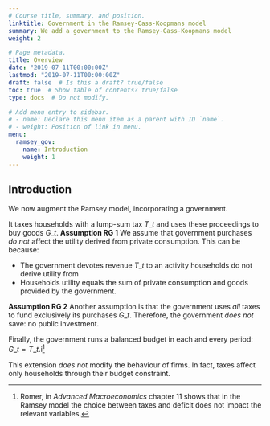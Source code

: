```yaml
---
# Course title, summary, and position.
linktitle: Government in the Ramsey-Cass-Koopmans model
summary: We add a government to the Ramsey-Cass-Koopmans model
weight: 2

# Page metadata.
title: Overview
date: "2019-07-11T00:00:00Z"
lastmod: "2019-07-11T00:00:00Z"
draft: false  # Is this a draft? true/false
toc: true  # Show table of contents? true/false
type: docs  # Do not modify.

# Add menu entry to sidebar.
# - name: Declare this menu item as a parent with ID `name`.
# - weight: Position of link in menu.
menu: 
  ramsey_gov:
    name: Introduction
    weight: 1
---
```


## Introduction

We now augment the Ramsey model, incorporating a government.

It taxes households with a lump-sum tax $T\_{t}$ and uses these proceedings to buy goods $G\_{t}.$
**Assumption RG 1**
We assume that government purchases _do not_ affect the utility derived from private consumption.
This can be because:

* The government devotes revenue $T\_{t}$ to an activity households do not derive utility from
* Households utility equals the sum of private consumption and goods provided by the government.

**Assumption RG 2**
Another assumption is that the government uses _all_ taxes to fund exclusively its purchases $G\_{t}.$
Therefore, the government _does not_ save: no public investment.

Finally, the government runs a balanced budget in each and every period: $G\_{t} = T\_{t}.$i[^1]

[^1]: Romer, in _Advanced Macroeconomics_ chapter 11 shows that in the Ramsey model the choice between taxes and deficit does not impact the relevant variables.

This extension _does not_ modify the behaviour of firms.
In fact, taxes affect only households through their budget constraint.
